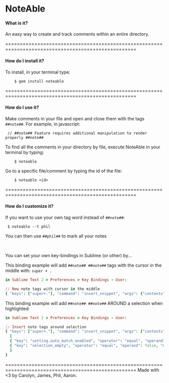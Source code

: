 NoteAble
========

#### What is it?

An easy way to create and track comments within an entire directory.

===================================================================================================
#### How do I install it?

To install, in your terminal type: 

		$ gem install noteable

===================================================================================================
#### How do I use it?

Make comments in your file and open and close them with the tags ```##note##```.  For example, in javascript:

	 // ##note## Feature requires additional manipulation to render properly ##note##


To find all the comments in your directory by file, execute NoteAble in your terminal by typing:

		$ noteable

Go to a specific file/comment by typing the id of the file:

		$ noteable <id>


===================================================================================================
#### How do I customize it?

If you want to use your own tag word instead of ```##note##```:

	 $ noteable --t phil

You can then use ```##phil##``` to mark all your notes

<br>

You can set your own key-bindings in Sublime (or other) by...

This binding example will add ```##note## ##note##``` tags with the cursor in the middle with: ```super + .```

```ruby
in Sublime Text 2 > Preferences > Key Bindings - User:

// New note tags with cursor in the middle
{ "keys": ["super+."], "command": "insert_snippet", "args": {"contents": "##note##$0 ##note##"} },
```

This binding example will add ```##note## ##note##``` AROUND a selection when highlighted:

```ruby
in Sublime Text 2 > Preferences > Key Bindings - User:

// Insert note tags around selection
{ "keys": ["super+."], "command": "insert_snippet", "args": {"contents": "##note##${0:$SELECTION}##note##"}, "context":
  [
  { "key": "setting.auto_match_enabled", "operator": "equal", "operand": true },
  { "key": "selection_empty", "operator": "equal", "operand": false, "match_all": true }
  ]
}
```

===================================================================================================
Made with <3 by Carolyn, James, Phil, Aaron.




